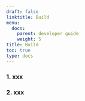 ```yaml
---
draft: false
linktitle: Build
menu:
  docs:
    parent: developer guide
    weight: 5
title: Build
toc: true
type: docs
---
```


### 1. xxx
### 2. xxx
